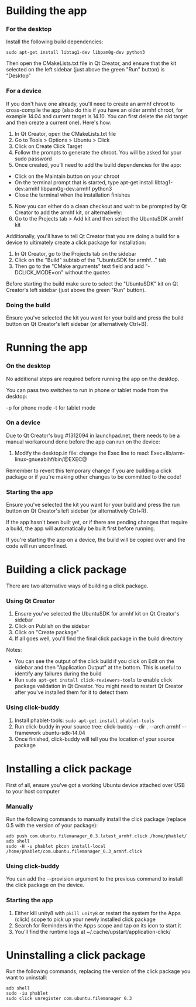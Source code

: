 Building the app
================

### For the desktop

Install the following build dependencies:

    sudo apt-get install libtag1-dev libpam0g-dev python3

Then open the CMakeLists.txt file in Qt Creator, and ensure that the kit
selected on the left sidebar (just above the green "Run" button) is "Desktop"

### For a device

If you don't have one already, you'll need to create an armhf chroot to
cross-compile the app (also do this if you have an older armhf chroot, for
example 14.04 and current target is 14.10. You can first delete the old target
and then create a current one). Here's how:

1. In Qt Creator, open the CMakeLists.txt file
2. Go to Tools > Options > Ubuntu > Click
2. Click on Create Click Target
3. Follow the prompts to generate the chroot. You will be asked for your sudo
   password
4. Once created, you'll need to add the build dependencies for the app:
  - Click on the Maintain button on your chroot
  - On the terminal prompt that is started, type
    apt-get install libtag1-dev:armhf libpam0g-dev:armhf python3
  - Close the terminal when the installation finishes
5. Now you can either do a clean checkout and wait to be prompted by Qt Creator
   to add the armhf kit, or alternatively:
6. Go to the Projects tab > Add kit and then select the UbuntuSDK armhf kit

Additionally, you'll have to tell Qt Creator that you are doing a build for a
device to ultimately create a click package for installation:

1. In Qt Creator, go to the Projects tab on the sidebar
2. Click on the "Build" subtab of the "UbuntuSDK for armhf..." tab
3. Then go to the "CMake arguments" text field and add "-DCLICK_MODE=on"
   without the quotes

Before starting the build make sure to select the "UbuntuSDK" kit on Qt
Creator's left sidebar (just above the green "Run" button).

### Doing the build

Ensure you've selected the kit you want for your build and press the build
button on Qt Creator's left sidebar (or alternatively Ctrl+B).


Running the app
===============

### On the desktop

No additional steps are required before running the app on the desktop.

You can pass two switches to run in phone or tablet mode from the desktop:

-p for phone mode
-t for tablet mode


### On a device

Due to Qt Creator's bug #1312094 in launchpad.net, there needs to be a manual
workaround done before the app can run on the device:

1. Modify the desktop.in file: change the Exec line to read:
   Exec=lib/arm-linux-gnueabihf/bin/@EXEC@

Remember to revert this temporary change if you are building a click package or
if you're making other changes to be committed to the code!

### Starting the app

Ensure you've selected the kit you want for your build and press the run
button on Qt Creator's left sidebar (or alternatively Ctrl+R).

If the app hasn't been built yet, or if there are pending changes that require
a build, the app will automatically be built first before running.

If you're starting the app on a device, the build will be copied over and the
code will run unconfined.


Building a click package
========================

There are two alternative ways of building a click package.

### Using Qt Creator

1. Ensure you've selected the UbuntuSDK for armhf kit on Qt Creator's sidebar
2. Click on Publish on the sidebar
3. Click on "Create package"
4. If all goes well, you'll find the final click package in the build directory

Notes:
- You can see the output of the click build if you click on Edit on the sidebar
  and then "Application Output" at the bottom. This is useful to identify any
  failures during the build
- Run `sudo apt-get install click-reviewers-tools` to enable click package
  validation in Qt Creator. You might need to restart Qt Creator after you've
  installed them for it to detect them

### Using click-buddy

1. Install phablet-tools: `sudo apt-get install phablet-tools`
2. Run click-buddy in your source tree:
   click-buddy --dir . --arch armhf --framework ubuntu-sdk-14.04
3. Once finished, click-buddy will tell you the location of your source package


Installing a click package
==========================

First of all, ensure you've got a working Ubuntu device attached over USB to
your host computer

### Manually

Run the following commands to manually install the click package (replace 0.5
with the version of your package):

    adb push com.ubuntu.filemanager_0.3.latest_armhf.click /home/phablet/
    adb shell
    sudo -H -u phablet pkcon install-local /home/phablet/com.ubuntu.filemanager_0.3_armhf.click

### Using click-buddy

You can add the --provision argument to the previous command to install the
click package on the device.

### Starting the app

1. Either kill unity8 with `pkill unity8` or restart the system for the Apps
   (click) scope to pick up your newly installed click package
2. Search for Reminders in the Apps scope and tap on its icon to start it
3. You'll find the runtime logs at ~/.cache/upstart/application-click/


Uninstalling a click package
============================

Run the following commands, replacing the version of the click package you want
to uninstall:

    adb shell
    sudo -iu phablet
    sudo click unregister com.ubuntu.filemanager 0.3
